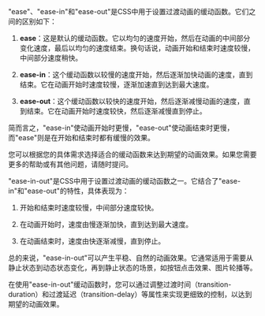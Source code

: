 "ease"、"ease-in"和"ease-out"是CSS中用于设置过渡动画的缓动函数。它们之间的区别如下：

1. **ease**：这是默认的缓动函数。它以均匀的速度开始，然后在动画的中间部分变化速度，最后以均匀的速度结束。换句话说，动画开始和结束时速度较慢，中间部分速度稍快。

2. **ease-in**：这个缓动函数以较慢的速度开始，然后逐渐加快动画的速度，直到结束。它在动画开始时速度较慢，逐渐加速直到达到最大速度。

3. **ease-out**：这个缓动函数以较快的速度开始，然后逐渐减慢动画的速度，直到结束。它在动画开始时速度较快，然后逐渐减慢直到停止。

简而言之，"ease-in"使动画开始时更慢，"ease-out"使动画结束时更慢，而"ease"则是在开始和结束时都有缓慢的效果。

您可以根据您的具体需求选择适合的缓动函数来达到期望的动画效果。如果您需要更多的帮助或有其他问题，请随时提问。

"ease-in-out"是CSS中用于设置过渡动画的缓动函数之一。它结合了"ease-in"和"ease-out"的特性，具体表现为：

1. 开始和结束时速度较慢，中间部分速度较快。

2. 在动画开始时，速度由慢逐渐加快，直到达到最大速度。

3. 在动画结束时，速度由快逐渐减慢，直到停止。

总的来说，"ease-in-out"可以产生平稳、自然的动画效果。它通常适用于需要从静止状态到动态状态变化，再到静止状态的场景，如按钮点击效果、图片轮播等。

在使用"ease-in-out"缓动函数时，您可以通过调整过渡时间（transition-duration）和过渡延迟（transition-delay）等属性来实现更细致的控制，以达到期望的动画效果。

